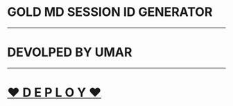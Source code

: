 # GOLD MD SESSION ID GENERATOR

***

# DEVOLPED BY UMAR

***

# [♥️ D E P L O Y ♥️](https://dashboard.heroku.com/new?template=https://github.com/D4X-UMAR/GOLD-PAIR-QR)
